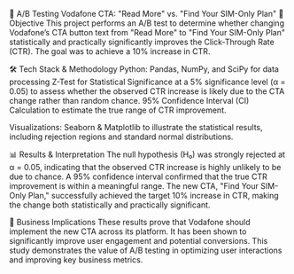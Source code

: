 📌 A/B Testing Vodafone CTA: "Read More" vs. "Find Your SIM-Only Plan"
🎯 Objective
This project performs an A/B test to determine whether changing Vodafone’s CTA button text from "Read More" to "Find Your SIM-Only Plan" statistically and practically significantly improves the Click-Through Rate (CTR). The goal was to achieve a 10% increase in CTR.

🛠 Tech Stack & Methodology
Python: Pandas, NumPy, and SciPy for data processing
Z-Test for Statistical Significance at a 5% significance level (α = 0.05) to assess whether the observed CTR increase is likely due to the CTA change rather than random chance.
95% Confidence Interval (CI) Calculation to estimate the true range of CTR improvement.

Visualizations: Seaborn & Matplotlib to illustrate the statistical results, including rejection regions and standard normal distributions.

📊 Results & Interpretation
The null hypothesis (H₀) was strongly rejected at α = 0.05, indicating that the observed CTR increase is highly unlikely to be due to chance.
A 95% confidence interval confirmed that the true CTR improvement is within a meaningful range.
The new CTA, "Find Your SIM-Only Plan," successfully achieved the target 10% increase in CTR, making the change both statistically and practically significant.

🚀 Business Implications
These results prove that Vodafone should implement the new CTA across its platform. It has been shown to significantly improve user engagement and potential conversions. This study demonstrates the value of A/B testing in optimizing user interactions and improving key business metrics.
